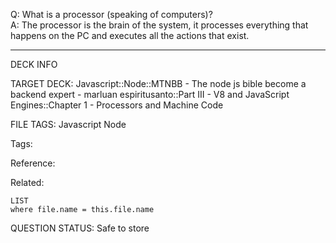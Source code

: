 Q: What is a processor (speaking of computers)?  
A: The processor is the brain of the system, it processes everything that happens on the PC and executes all the actions that exist.
<!--ID: 1690389247012-->

---

DECK INFO

TARGET DECK: Javascript::Node::MTNBB - The node js bible become a backend expert - marluan espiritusanto::Part III - V8 and JavaScript Engines::Chapter 1 - Processors and Machine Code

FILE TAGS: Javascript Node

Tags:

Reference:

Related:

```dataview
LIST
where file.name = this.file.name
```

QUESTION STATUS: Safe to store